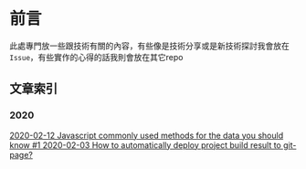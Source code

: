# 前言

此處專門放一些跟技術有關的內容，有些像是技術分享或是新技術探討我會放在`Issue`，有些實作的心得的話我則會放在其它repo

## 文章索引
### 2020
[2020-02-12 Javascript commonly used methods for the data you should know #1
](https://github.com/x8163don/blog/issues/1)
[2020-02-03 How to automatically deploy project build result to git-page?](https://github.com/x8163don/autodeploy-gh-pages-demo)
